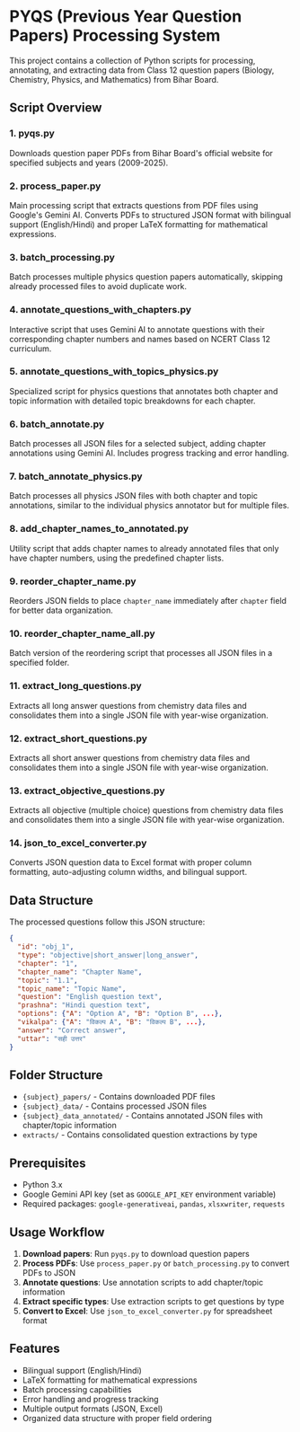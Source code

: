 # PYQS (Previous Year Question Papers) Processing System

This project contains a collection of Python scripts for processing, annotating, and extracting data from Class 12 question papers (Biology, Chemistry, Physics, and Mathematics) from Bihar Board.

## Script Overview

### 1. **pyqs.py**
Downloads question paper PDFs from Bihar Board's official website for specified subjects and years (2009-2025).

### 2. **process_paper.py**
Main processing script that extracts questions from PDF files using Google's Gemini AI. Converts PDFs to structured JSON format with bilingual support (English/Hindi) and proper LaTeX formatting for mathematical expressions.

### 3. **batch_processing.py**
Batch processes multiple physics question papers automatically, skipping already processed files to avoid duplicate work.

### 4. **annotate_questions_with_chapters.py**
Interactive script that uses Gemini AI to annotate questions with their corresponding chapter numbers and names based on NCERT Class 12 curriculum.

### 5. **annotate_questions_with_topics_physics.py**
Specialized script for physics questions that annotates both chapter and topic information with detailed topic breakdowns for each chapter.

### 6. **batch_annotate.py**
Batch processes all JSON files for a selected subject, adding chapter annotations using Gemini AI. Includes progress tracking and error handling.

### 7. **batch_annotate_physics.py**
Batch processes all physics JSON files with both chapter and topic annotations, similar to the individual physics annotator but for multiple files.

### 8. **add_chapter_names_to_annotated.py**
Utility script that adds chapter names to already annotated files that only have chapter numbers, using the predefined chapter lists.

### 9. **reorder_chapter_name.py**
Reorders JSON fields to place `chapter_name` immediately after `chapter` field for better data organization.

### 10. **reorder_chapter_name_all.py**
Batch version of the reordering script that processes all JSON files in a specified folder.

### 11. **extract_long_questions.py**
Extracts all long answer questions from chemistry data files and consolidates them into a single JSON file with year-wise organization.

### 12. **extract_short_questions.py**
Extracts all short answer questions from chemistry data files and consolidates them into a single JSON file with year-wise organization.

### 13. **extract_objective_questions.py**
Extracts all objective (multiple choice) questions from chemistry data files and consolidates them into a single JSON file with year-wise organization.

### 14. **json_to_excel_converter.py**
Converts JSON question data to Excel format with proper column formatting, auto-adjusting column widths, and bilingual support.

## Data Structure

The processed questions follow this JSON structure:
```json
{
  "id": "obj_1",
  "type": "objective|short_answer|long_answer",
  "chapter": "1",
  "chapter_name": "Chapter Name",
  "topic": "1.1",
  "topic_name": "Topic Name",
  "question": "English question text",
  "prashna": "Hindi question text",
  "options": {"A": "Option A", "B": "Option B", ...},
  "vikalpa": {"A": "विकल्प A", "B": "विकल्प B", ...},
  "answer": "Correct answer",
  "uttar": "सही उत्तर"
}
```

## Folder Structure

- `{subject}_papers/` - Contains downloaded PDF files
- `{subject}_data/` - Contains processed JSON files
- `{subject}_data_annotated/` - Contains annotated JSON files with chapter/topic information
- `extracts/` - Contains consolidated question extractions by type

## Prerequisites

- Python 3.x
- Google Gemini API key (set as `GOOGLE_API_KEY` environment variable)
- Required packages: `google-generativeai`, `pandas`, `xlsxwriter`, `requests`

## Usage Workflow

1. **Download papers**: Run `pyqs.py` to download question papers
2. **Process PDFs**: Use `process_paper.py` or `batch_processing.py` to convert PDFs to JSON
3. **Annotate questions**: Use annotation scripts to add chapter/topic information
4. **Extract specific types**: Use extraction scripts to get questions by type
5. **Convert to Excel**: Use `json_to_excel_converter.py` for spreadsheet format

## Features

- Bilingual support (English/Hindi)
- LaTeX formatting for mathematical expressions
- Batch processing capabilities
- Error handling and progress tracking
- Multiple output formats (JSON, Excel)
- Organized data structure with proper field ordering
